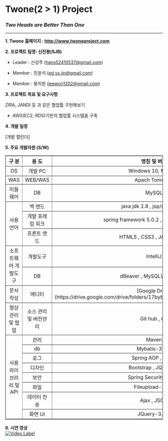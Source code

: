 # Twone(2 > 1) Project
### *Two Heads are Better Than One*
---

**1. Twone 홈페이지 : http://www.twoneproject.com**

**2. 프로젝트 팀명: 신진봉(SJB)**
	
- Leader : 신성주 (hans52410537@gmail.com)
    
- Member : 진윤석 (ed.ys.jin@gmail.com)
    
- Member : 봉지원 (jeewon1202@gmail.com)


**3. 프로젝트 목표 및 요구사항**

ZIRA, JANDI 등 과 같은 협업툴 구현해보기


- AWS(EC2, RDS)기반의 협업툴 시스템을 구축


**4. 개발 일정**

[개발 캘린더]


**5. 주요 개발자원 (S/W)**
<table border="1">
		<tr>
			<th>구 분</th>
			<th>용 도</th>
			<th>명칭 및 버전</th>
		</tr>
		<tr align="center">
			<td>OS</td>
			<td>개발 PC</td>
			<td>Windows 10, Mac OS</td>
		</tr>
		<tr align="center">
			<td>WAS</td>
			<td>WEB/WAS</td>
			<td>Apach Tomcat 9</td>
		</tr>
		<tr align="center">
			<td>미들웨어</td>
			<td>DB</td>
			<td>MySQL</td>
		</tr>
		<tr align="center">
			<td rowspan="3">사용 언어</td>
			<td>백 앤드</td>
			<td>java jdk 1.8 , jsp/servlet 3.1</td>
		</tr>
		<tr align="center">
			<td>개발 프레임 워크</td>
			<td>spring framework 5.0.2 , Spring Boot 2.7.7</td>
		</tr>
		<tr align="center">
			<td>프론트 앤드</td>
			<td>HTML5 , CSS3 , JAVASCRIPT</td>
		</tr>
		<tr align="center">
			<td rowspan="2">소프트웨어 개발도구</td>
			<td>개발도구</td>
			<td>IntelliJ</td>
		</tr>
		<tr align="center">
			<td>DB</td>
			<td>dBeaver , MySQLWorkbench</td>
		</tr>
		<tr align="center">
			<td>문서 작성</td>
			<td>에디터</td>
			<td>
			[Google Drive](https://drive.google.com/drive/folders/17bybIQVKNMG0I_cRHtDqgadOedEauMU6) <br/>
			</td>
		</tr>
		<tr align="center">
			<td>형상 관리및 협업</td>
			<td>소스 관리 및 버전관리</td>
			<td>Git hub , Git</td>
		</tr>
		<tr align="center">
			<td rowspan="13">사용 라이브러리 및 API</td>
			<td>관리</td>
			<td>Maven</td>
		</tr>
		<tr align="center">
			<td>db</td>
			<td>Mybatis-3.5.3</td>
		</tr>
		<tr align="center">
			<td>로그</td>
			<td>Spring AOP , Log4j</td>
		</tr>
		<tr align="center">
			<td>디자인</td>
			<td>Bootstrap , JQuery UI</td>
		</tr>
		<tr align="center">
			<td>보안</td>
			<td>Spring Security-5.0.8</td>
		</tr>
		<tr align="center">
			<td>파일</td>
			<td>Fileupload-1.3.1</td>
		</tr>
		<tr align="center">
			<td>데이터 전송</td>
			<td>Ajax , JSON</td>
		</tr>
		<tr align="center">
			<td>화면 UI</td>
			<td>JQuery-3.5.2</td>
		</tr>
	</table>

**6. 시연 영상** <br/>
[![Video Label](http://img.youtube.com/vi/rAzBgJglJD4/0.jpg)](https://youtu.be/rAzBgJglJD4?t=0s)
